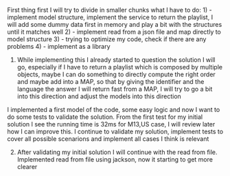 First thing first I will try to divide in smaller chunks what I have to do: 
          1) - implement model structure, implement the service to return the playlist,
I will add some dummy data first in memory and play a bit with the structures until it matches well
          2) - implement read from a json file and map directly to model structure
          3) - trying to optimize my code, check if there are any problems
          4) - implement as a library

1) While implementing this I already started to question the solution I will go, especially if
I have to return a playlist which is composed by multiple objects, maybe I can do something to directly
compute the right order and maybe add into a MAP, so that by giving the identifier and the language the answer
I will return fast from a MAP, I will try to go a bit into this direction and adjust the models into this direction
   
  I implemented a first model of the code, some easy logic and now I want to do some tests to validate the solution.
  From the first test for my initial solution I see the running time is 32ms for M13,US case, I will review later 
how I can improve this. 
  I continue to validate my solution, implement tests to cover all possible scenarions and implement all cases
I think is relevant
 
2) After validating my initial solution I will continue with the read from file.
   Implemented read from file using jackson, now it starting to get more clearer
